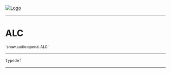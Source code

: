 
[![Logo](../../../../images/logo.png)](../../../../api/index.html)

---



<h1>ALC</h1>
<small>`snow.audio.openal.ALC`</small>



---

`typedef`

---

&nbsp;
&nbsp;


